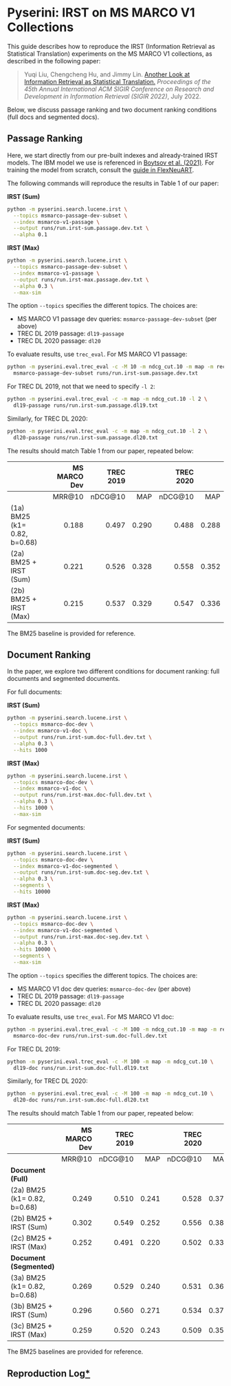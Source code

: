 # Pyserini: IRST on MS MARCO V1 Collections

This guide describes how to reproduce the IRST (Information Retrieval as Statistical Translation) experiments on the MS MARCO V1 collections, as described in the following paper:

> Yuqi Liu, Chengcheng Hu, and Jimmy Lin. [Another Look at Information Retrieval as Statistical Translation.](https://cs.uwaterloo.ca/~jimmylin/publications/Liu_etal_SIGIR2022.pdf) _Proceedings of the 45th Annual International ACM SIGIR Conference on Research and Development in Information Retrieval (SIGIR 2022)_, July 2022.

Below, we discuss passage ranking and two document ranking conditions (full docs and segmented docs).

## Passage Ranking

Here, we start directly from our pre-built indexes and already-trained IRST models.
The IBM model we use is referenced in [Boytsov et al. (2021)](https://arxiv.org/abs/2102.06815).
For training the model from scratch, consult the [guide in FlexNeuART](https://github.com/oaqa/FlexNeuART/tree/master/demo).

The following commands will reproduce the results in Table 1 of our paper:

**IRST (Sum)**

```bash
python -m pyserini.search.lucene.irst \
  --topics msmarco-passage-dev-subset \
  --index msmarco-v1-passage \
  --output runs/run.irst-sum.passage.dev.txt \
  --alpha 0.1
```

**IRST (Max)**

```bash
python -m pyserini.search.lucene.irst \
  --topics msmarco-passage-dev-subset \
  --index msmarco-v1-passage \
  --output runs/run.irst-max.passage.dev.txt \
  --alpha 0.3 \
  --max-sim
```

The option `--topics` specifies the different topics.
The choices are:

+ MS MARCO V1 passage dev queries: `msmarco-passage-dev-subset` (per above)
+ TREC DL 2019 passage: `dl19-passage`
+ TREC DL 2020 passage: `dl20`

To evaluate results, use `trec_eval`.
For MS MARCO V1 passage:

```bash
python -m pyserini.eval.trec_eval -c -M 10 -m ndcg_cut.10 -m map -m recip_rank \
  msmarco-passage-dev-subset runs/run.irst-sum.passage.dev.txt
```

For TREC DL 2019, not that we need to specify `-l 2`:

```bash
python -m pyserini.eval.trec_eval -c -m map -m ndcg_cut.10 -l 2 \
  dl19-passage runs/run.irst-sum.passage.dl19.txt
```

Similarly, for TREC DL 2020:

```bash
python -m pyserini.eval.trec_eval -c -m map -m ndcg_cut.10 -l 2 \
  dl20-passage runs/run.irst-sum.passage.dl20.txt
```

The results should match Table 1 from our paper, repeated below:

|                              | MS MARCO Dev | TREC 2019 |       | TREC 2020 |       |
|:-----------------------------|-------------:|----------:|------:|----------:|------:|
|                              |       MRR@10 |   nDCG@10 |   MAP |   nDCG@10 |   MAP |
| (1a) BM25 (k1= 0.82, b=0.68) |        0.188 |     0.497 | 0.290 |     0.488 | 0.288 |
| (2a) BM25 + IRST (Sum)       |        0.221 |     0.526 | 0.328 |     0.558 | 0.352 |
| (2b) BM25 + IRST (Max)       |        0.215 |     0.537 | 0.329 |     0.547 | 0.336 |

The BM25 baseline is provided for reference.

## Document Ranking

In the paper, we explore two different conditions for document ranking: full documents and segmented documents.

For full documents:

**IRST (Sum)**

```bash
python -m pyserini.search.lucene.irst \
  --topics msmarco-doc-dev \
  --index msmarco-v1-doc \
  --output runs/run.irst-sum.doc-full.dev.txt \
  --alpha 0.3 \
  --hits 1000
```

**IRST (Max)**

```bash
python -m pyserini.search.lucene.irst \
  --topics msmarco-doc-dev \
  --index msmarco-v1-doc \
  --output runs/run.irst-max.doc-full.dev.txt \
  --alpha 0.3 \
  --hits 1000 \
  --max-sim
```

For segmented documents:

**IRST (Sum)** 

```bash
python -m pyserini.search.lucene.irst \
  --topics msmarco-doc-dev \
  --index msmarco-v1-doc-segmented \
  --output runs/run.irst-sum.doc-seg.dev.txt \
  --alpha 0.3 \
  --segments \
  --hits 10000
```

**IRST (Max)**

```bash
python -m pyserini.search.lucene.irst \
  --topics msmarco-doc-dev \
  --index msmarco-v1-doc-segmented \
  --output runs/run.irst-max.doc-seg.dev.txt \
  --alpha 0.3 \
  --hits 10000 \
  --segments \
  --max-sim
```

The option `--topics` specifies the different topics.
The choices are:

+ MS MARCO V1 doc dev queries: `msmarco-doc-dev` (per above)
+ TREC DL 2019 passage: `dl19-passage`
+ TREC DL 2020 passage: `dl20`

To evaluate results, use `trec_eval`.
For MS MARCO V1 doc:

```bash
python -m pyserini.eval.trec_eval -c -M 100 -m ndcg_cut.10 -m map -m recip_rank \
  msmarco-doc-dev runs/run.irst-sum.doc-full.dev.txt
```

For TREC DL 2019:

```bash
python -m pyserini.eval.trec_eval -c -M 100 -m map -m ndcg_cut.10 \
  dl19-doc runs/run.irst-sum.doc-full.dl19.txt
```

Similarly, for TREC DL 2020:

```bash
python -m pyserini.eval.trec_eval -c -M 100 -m map -m ndcg_cut.10 \
  dl20-doc runs/run.irst-sum.doc-full.dl20.txt
```

The results should match Table 1 from our paper, repeated below:

|                              | MS MARCO Dev | TREC 2019 |       | TREC 2020 |       |
|:-----------------------------|-------------:|----------:|------:|----------:|------:|
|                              |       MRR@10 |   nDCG@10 |   MAP |   nDCG@10 |   MAP |
| **Document (Full)**          |              |           |       |           |       |
| (2a) BM25 (k1= 0.82, b=0.68) |        0.249 |     0.510 | 0.241 |     0.528 | 0.378 |
| (2b) BM25 + IRST (Sum)       |        0.302 |     0.549 | 0.252 |     0.556 | 0.383 |
| (2c) BM25 + IRST (Max)       |        0.252 |     0.491 | 0.220 |     0.502 | 0.337 |
| **Document (Segmented)**     |              |           |       |           |       |
| (3a) BM25 (k1= 0.82, b=0.68) |        0.269 |     0.529 | 0.240 |     0.531 | 0.362 |
| (3b) BM25 + IRST (Sum)       |        0.296 |     0.560 | 0.271 |     0.534 | 0.376 |
| (3c) BM25 + IRST (Max)       |        0.259 |     0.520 | 0.243 |     0.509 | 0.350 |

The BM25 baselines are provided for reference.

## Reproduction Log[*](reproducibility.md)
